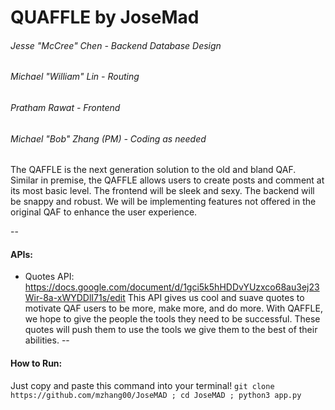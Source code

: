 # QUAFFLE by JoseMad
###### Jesse "McCree" Chen - Backend Database Design
###### Michael "William" Lin - Routing
###### Pratham Rawat - Frontend
###### Michael "Bob" Zhang (PM) - Coding as needed

The QAFFLE is the next generation solution to the old and bland QAF. Similar in premise, the QAFFLE allows users to create posts and comment at its most basic level. The frontend will be sleek and sexy. The backend will be snappy and robust. We will be implementing features not offered in the original QAF to enhance the user experience.

--
#### APIs:
- Quotes API: https://docs.google.com/document/d/1gci5k5hHDDvYUzxco68au3ej23Wir-8a-xWYDDlI71s/edit
This API gives us cool and suave quotes to motivate QAF users to be more, make more, and do more. With QAFFLE, we hope to give the people the tools they need to be successful. These quotes will push them to use the tools we give them to the best of their abilities.
--
#### How to Run:
Just copy and paste this command into your terminal!
`git clone https://github.com/mzhang00/JoseMAD ; cd JoseMAD ; python3 app.py`
